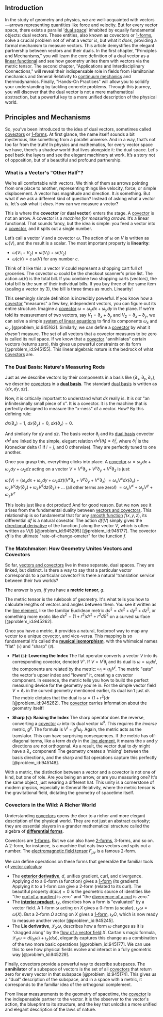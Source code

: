 ## Introduction
In the study of geometry and physics, we are well-acquainted with vectors—arrows representing quantities like force and velocity. But for every vector space, there exists a parallel '[dual space](@article_id:146451)' inhabited by equally fundamental objects: dual vectors. These entities, also known as covectors or [1-forms](@article_id:157490), solve a crucial problem not of what a vector *is*, but what it *does*, providing a formal mechanism to measure vectors. This article demystifies the elegant partnership between vectors and their duals. In the first chapter, "Principles and Mechanisms," you will learn the core definition of a dual vector as a [linear functional](@article_id:144390) and see how geometry unites them with vectors via the metric tensor. The second chapter, "Applications and Interdisciplinary Connections," will reveal their indispensable role in fields from Hamiltonian mechanics and General Relativity to [continuum mechanics](@article_id:154631) and thermodynamics. Finally, "Hands-On Practices" will allow you to solidify your understanding by tackling concrete problems. Through this journey, you will discover that the dual vector is not a mere mathematical abstraction, but a powerful key to a more unified description of the physical world.

## Principles and Mechanisms

So, you’ve been introduced to the idea of dual vectors, sometimes called [covectors](@article_id:157233) or [1-forms](@article_id:157490). At first glance, the name itself sounds a bit mysterious, like something from a parallel universe. And in a way, that’s not too far from the truth! In physics and mathematics, for every vector space we have, there’s a shadow world that lives alongside it: the dual space. Let's peel back the layers and see the elegant machinery at work. It’s a story not of opposition, but of a beautiful and profound partnership.

### What is a Vector's "Other Half"?

We're all comfortable with vectors. We think of them as arrows pointing from one place to another, representing things like velocity, force, or simple displacement. A vector has magnitude and direction. It *is* something. But what if we ask a different kind of question? Instead of asking what a vector *is*, let's ask what it *does*. How can we measure a vector?

This is where the **covector** (or **dual vector**) enters the stage. A [covector](@article_id:149769) is not an arrow. A covector is a *machine for measuring arrows*. It’s a linear functional. That sounds fancy, but the idea is simple: you feed a vector into a [covector](@article_id:149769), and it spits out a single number.

Let’s call a vector $V$ and a covector $\omega$. The action of $\omega$ on $V$ is written as $\omega(V)$, and the result is a scalar. The most important property is **linearity**:
*   $\omega(V_1 + V_2) = \omega(V_1) + \omega(V_2)$
*   $\omega(c V) = c \, \omega(V)$ for any number $c$.

Think of it like this: a vector $V$ could represent a shopping cart full of groceries. The covector $\omega$ could be the checkout scanner's price list. The action $\omega(V)$ is the total bill. If you combine two shopping carts (vectors), the total bill is the sum of their individual bills. If you buy three of the same item (scaling a vector by 3), the bill is three times as much. Linearity!

This seemingly simple definition is incredibly powerful. If you know how a [covector](@article_id:149769) "measures" a few key, independent vectors, you can figure out its entire structure. Imagine a [covector](@article_id:149769) $\omega = \omega_x dx + \omega_y dy$ in the plane. If we're told its measurement of two vectors, say $V_1 = \partial_x + \partial_y$ and $V_2 = \partial_x - \partial_y$, we can solve a simple [system of linear equations](@article_id:139922) to find its components $\omega_x$ and $\omega_y$ [@problem_id:945162]. Similarly, we can define a [covector](@article_id:149769) by what it *doesn't* measure. The set of all vectors that a covector measures to be zero is called its null space. If we know that a [covector](@article_id:149769) "annihilates" certain vectors (returns zero), this gives us powerful constraints on its form [@problem_id:945155]. This linear algebraic nature is the bedrock of what [covectors](@article_id:157233) are.

### The Dual Basis: Nature's Measuring Rods

Just as we describe vectors by their components in a basis like $\{\partial_x, \partial_y, \partial_z\}$, we describe [covectors](@article_id:157233) in a **[dual basis](@article_id:144582)**. The standard [dual basis](@article_id:144582) is written as $\{dx, dy, dz\}$.

Now, it is critically important to understand what $dx$ really is. It is *not* "an infinitesimally small piece of x". It is a covector. It is the machine that is perfectly designed to measure the "x-ness" of a vector. How? By this defining rule:

$dx(\partial_x) = 1$, $dx(\partial_y) = 0$, $dx(\partial_z) = 0$.

And similarly for $dy$ and $dz$. The basis vector $\partial_i$ and its [dual basis](@article_id:144582) covector $dx^j$ are linked by the simple, elegant relation $dx^j(\partial_i) = \delta^j_i$, where $\delta^j_i$ is the Kronecker delta (1 if $i=j$, and 0 otherwise). They are perfectly tuned to one another.

Once you grasp this, everything clicks into place. A [covector](@article_id:149769) $\omega = \omega_x dx + \omega_y dy + \omega_z dz$ acting on a vector $V = V^x \partial_x + V^y \partial_y + V^z \partial_z$ is just:

$\omega(V) = (\omega_x dx + \omega_y dy + \omega_z dz)(V^x \partial_x + V^y \partial_y + V^z \partial_z)$
$= \omega_x V^x dx(\partial_x) + \omega_y V^y dy(\partial_y) + \omega_z V^z dz(\partial_z) + \dots$ (all other terms are zero!)
$= \omega_x V^x + \omega_y V^y + \omega_z V^z$

This looks just like a dot product! And for good reason. But we now see it arises from the fundamental duality between [vectors and covectors](@article_id:180634). This relationship is so fundamental that for any [smooth function](@article_id:157543) $f(x,y,z)$, its differential $df$ is a natural covector. The action $df(V)$ simply gives the [directional derivative](@article_id:142936) of the function $f$ along the vector $V$, which is often written as $V(f)$ [@problem_id:945295] [@problem_id:945177]. The covector $df$ is the ultimate "rate-of-change-ometer" for the function $f$.

### The Matchmaker: How Geometry Unites Vectors and Covectors

So far, [vectors and covectors](@article_id:180634) live in these separate, dual spaces. They are linked, but distinct. Is there a way to say that a particular vector corresponds to a particular covector? Is there a natural 'translation service' between their two worlds?

The answer is yes, *if* you have a **metric tensor**, $g$.

The metric tensor is the rulebook of geometry. It's what tells you how to calculate lengths of vectors and angles between them. You see it written as the [line element](@article_id:196339), like the familiar Euclidean metric $ds^2 = dx^2 + dy^2 + dz^2$, or something more exotic like $ds^2 = (1+r^2)dr^2 + r^2 d\theta^2$ on a curved surface [@problem_id:945262].

Once you have a metric, it provides a natural, foolproof way to map any vector to a unique [covector](@article_id:149769), and vice-versa. This mapping is so fundamental it's called the **[musical isomorphism](@article_id:158259)**, with the whimsical names "flat" ($\flat$) and "sharp" ($\sharp$).

*   **Flat ($\flat$): Lowering the Index**
    The flat operator converts a vector $V$ into its corresponding covector, denoted $V^\flat$. If $V = V^j \partial_j$ and its dual is $\omega = \omega_i dx^i$, the components are related by the metric: $\omega_i = g_{ij} V^j$. The metric "eats" the vector's upper index and "lowers" it, creating a covector component. In essence, the metric tells you how to build the perfect measuring device for the geometry you're in. For the simple vector field $V = \partial_r$ in the curved geometry mentioned earlier, its dual isn't just $dr$. The metric dictates that the dual is $\omega = (1+r^2) dr$ [@problem_id:945262]. The [covector](@article_id:149769) carries information about the geometry itself!

*   **Sharp ($\sharp$): Raising the Index**
    The sharp operator does the reverse, converting a [covector](@article_id:149769) $\omega$ into its dual vector $\omega^\sharp$. This requires the *inverse* metric, $g^{ij}$. The formula is $V^i = g^{ij} \omega_j$. Again, the metric acts as the translator. This can have surprising consequences. If the metric has off-diagonal terms, like a term $dx\,dy$ in the [line element](@article_id:196339), it means the $x$ and $y$ directions are not orthogonal. As a result, the vector dual to $dy$ might have a $\partial_x$ component! The geometry creates a 'mixing' between the basis directions, and the sharp and flat operations capture this perfectly [@problem_id:945148].

With a metric, the distinction between a vector and a covector is not one of kind, but one of role. Are you being an arrow, or are you measuring one? It's the same object, just wearing a different hat. This unity is a cornerstone of modern physics, especially in General Relativity, where the metric tensor *is* the gravitational field, dictating the geometry of spacetime itself.

### Covectors in the Wild: A Richer World

Understanding [covectors](@article_id:157233) opens the door to a richer and more elegant description of the physical world. They are not just an abstract curiosity; they are essential players in a grander mathematical structure called the algebra of **[differential forms](@article_id:146253)**.

Covectors are [1-forms](@article_id:157490). But we can also have [2-forms](@article_id:187514), 3-forms, and so on. A 2-form, for instance, is a machine that eats two vectors and spits out a number. The [electromagnetic field tensor](@article_id:160639) $F_{\mu\nu}$ is a famous 2-form.

We can define operations on these forms that generalize the familiar tools of [vector calculus](@article_id:146394):
*   The **[exterior derivative](@article_id:161406)**, $d$, unifies gradient, curl, and divergence. Applying $d$ to a 0-form (a function) gives a [1-form](@article_id:275357) (its gradient). Applying it to a 1-form can give a 2-form (related to its curl). The beautiful property $d(d\omega) = 0$ is the geometric source of identities like "the [curl of a gradient](@article_id:273674) is zero" and "the [divergence of a curl](@article_id:271068) is zero."
*   The **[interior product](@article_id:157633)**, $\iota_X$, describes how a form is "evaluated" by a vector field. A 1-form $\omega$ acting on $X$ gives a 0-form (a scalar), $\iota_X\omega = \omega(X)$. But a 2-form $\Omega$ acting on $X$ gives a [1-form](@article_id:275357), $\iota_X\Omega$, which is now ready to measure another vector [@problem_id:945245].
*   The **Lie derivative**, $\mathcal{L}_X\omega$, describes how a form $\omega$ changes as it is "dragged along" by the [flow of a vector field](@article_id:179741) $X$. Cartan's magic formula, $\mathcal{L}_X \omega = d(\iota_X \omega) + \iota_X(d\omega)$, elegantly captures this change as a combination of the two more basic operations [@problem_id:945177]. We can use this to see how physical fields evolve and interact in a fully geometric way [@problem_id:945229].

Finally, covectors provide a powerful way to describe subspaces. The **annihilator** of a subspace of vectors is the set of all [covectors](@article_id:157233) that return zero for every vector in that subspace [@problem_id:945174]. This gives us a "dual" description of the subspace, and in a space with a metric, it corresponds to the familiar idea of the orthogonal complement.

From linear measurements to the geometry of spacetime, the [covector](@article_id:149769) is the indispensable partner to the vector. It is the observer to the vector's action, the blueprint to its structure, and the key that unlocks a more unified and elegant description of the laws of nature.